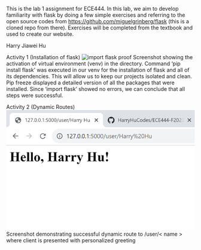This is the lab 1 assignment for ECE444. In this lab, we aim to develop familiarity with flask by doing a few simple exercises and referring to the open source codes from https://github.com/miguelgrinberg/flask (this is a cloned repo from there). Exercises will be completed from the textbook and used to create our website. 


Harry Jiawei Hu

Activity 1 (Installation of flask)
![import flask proof](https://github.com/HarryHuCodes/ECE444-F2023-Lab1/assets/48864969/23833ee9-c6a8-42de-90fc-34549188d848)
Screenshot showing the activation of virtual environment (venv) in the directory.  Command ‘pip install flask’ was executed in our venv for the installation of flask and all of its dependencies. This will allow us to keep our projects isolated and clean. Pip freeze displayed a detailed version of all the packages that were installed. Since ‘import flask’ showed no errors, we can conclude that all steps were successful.

Activity 2 (Dynamic Routes)
![helloharryhu](screenshot_assets/image.png)
Screenshot demonstrating successful dynamic route to /user/< name > where client is presented with personalized greeting
